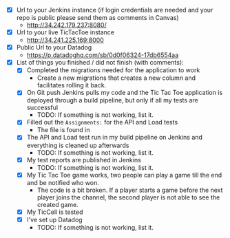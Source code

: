 * [x] Url to your Jenkins instance (if login credentials are needed and your repo is public please send them as comments in Canvas)
    * http://34.242.179.237:8080/
* [x] Url to your live TicTacToe instance
    * http://34.241.225.169:8000
* [x] Public Url to your Datadog
    * https://p.datadoghq.com/sb/0d0f06324-17db6554aa
* [x] List of things you finished / did not finish (with comments):
  * [x] Completed the migrations needed for the application to work
    * Create a new migrations that creates a new column and facilitates rolling it back.
  * [x] On Git push Jenkins pulls my code and the Tic Tac Toe application is deployed through a build pipeline, but only if all my tests are successful
    * TODO: If something is not working, list it.
  * [x] Filled out the `Assignments:` for the API and Load tests
    * The file is found in 
  * [x] The API and Load test run in my build pipeline on Jenkins and everything is cleaned up afterwards
    * TODO: If something is not working, list it.
  * [x] My test reports are published in Jenkins
    * TODO: If something is not working, list it.
  * [x] My Tic Tac Toe game works, two people can play a game till the end and be notified who won.
    * The code is a bit broken. If a player starts a game before the next player joins the channel, the second player is not able to see the created game. 
  * [x] My TicCell is tested
  * [x] I've set up Datadog
    * TODO: If something is not working, list it.
